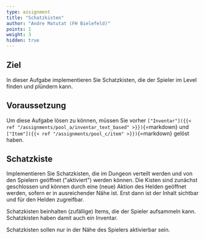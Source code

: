 ```yaml
---
type: assignment
title: "Schatzkisten"
author: "Andre Matutat (FH Bielefeld)"
points: 1
weight: 3
hidden: true
---
```


## Ziel

In dieser Aufgabe implementieren Sie Schatzkisten, die der Spieler im Level finden und plündern kann.

## Voraussetzung

Um diese Aufgabe lösen zu können, müssen Sie vorher `["Inventar"]({{< ref "/assignments/pool_a/inventar_text_based" >}})`{=markdown} und `["Item"]({{< ref "/assignments/pool_c/item" >}})`{=markdown} gelöst haben.

## Schatzkiste

Implementieren Sie Schatzkisten, die im Dungeon verteilt werden und von den Spielern geöffnet ("aktiviert") werden können. Die Kisten sind zunächst geschlossen und können durch eine (neue) Aktion des Helden geöffnet werden, sofern er in ausreichender Nähe ist. Erst dann ist der Inhalt sichtbar und für den Helden zugreifbar.

Schatzkisten beinhalten (zufällige) Items, die der Spieler aufsammeln kann. Schatzkisten haben damit auch ein Inventar.

Schatzkisten sollen nur in der Nähe des Spielers aktivierbar sein.

